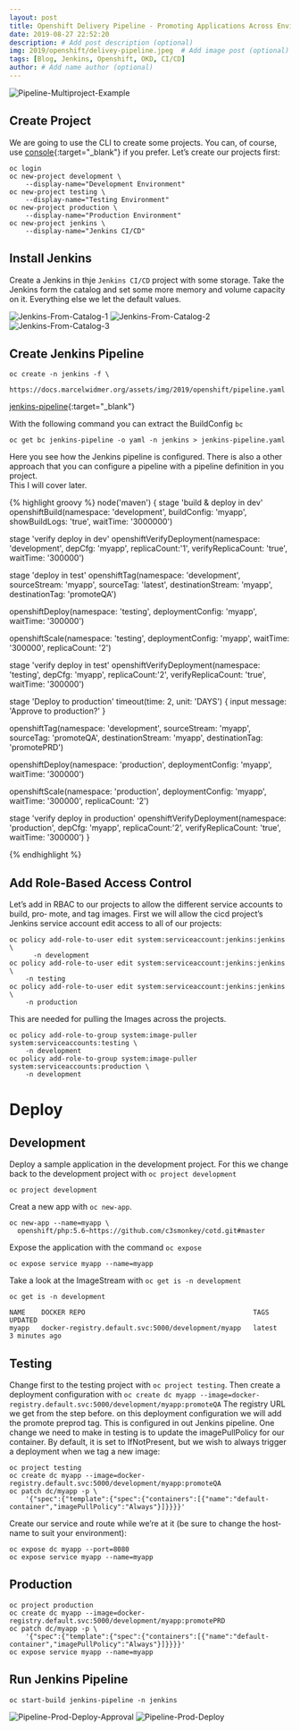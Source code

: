 ```yaml
---
layout: post
title: Openshift Delivery Pipeline - Promoting Applications Across Environments
date: 2019-08-27 22:52:20
description: # Add post description (optional)
img: 2019/openshift/delivey-pipeline.jpeg  # Add image post (optional)
tags: [Blog, Jenkins, Openshift, OKD, CI/CD]
author: # Add name author (optional)
---
```




![Pipeline-Multiproject-Example](/assets/img/2019/openshift/promotion_pipeline.png)


## Create Project
We are going to use the CLI to create some projects. 
You can, of course, use [console](https://console.c3smonkey.ch:8443/console/catalog){:target="_blank"} if you prefer. 
Let’s create our projects first:

```
oc login  
oc new-project development \
    --display-name="Development Environment"
oc new-project testing \
    --display-name="Testing Environment"    
oc new-project production \
    --display-name="Production Environment"    
oc new-project jenkins \
    --display-name="Jenkins CI/CD"  
```

## Install Jenkins 
Create a Jenkins in thje `Jenkins CI/CD` project with some storage. Take the Jenkins form the catalog and set some more memory and volume capacity on it.
Everything else we let the default values. 

![Jenkins-From-Catalog-1](/assets/img/2019/openshift/Jenkins-from-catalog-1.png)
![Jenkins-From-Catalog-2](/assets/img/2019/openshift/Jenkins-from-catalog-2.png)
![Jenkins-From-Catalog-3](/assets/img/2019/openshift/Jenkins-from-catalog-3.png)

 
 
## Create Jenkins Pipeline
``` 
oc create -n jenkins -f \
    https://docs.marcelwidmer.org/assets/img/2019/openshift/pipeline.yaml
```

[jenkins-pipeline](/assets/img/2019/openshift/pipeline.yaml){:target="_blank"}

With the following command you can extract the BuildConfig `bc`   
``` 
oc get bc jenkins-pipeline -o yaml -n jenkins > jenkins-pipeline.yaml
```

Here you see how the Jenkins pipeline is configured.
There is also a other approach that you can configure a pipeline with a pipeline definition in you project.  
This I will cover later.

{% highlight groovy %}
node('maven') {
  stage 'build & deploy in dev'
  openshiftBuild(namespace: 'development',
  			    buildConfig: 'myapp',
			    showBuildLogs: 'true',
			    waitTime: '3000000')
  
  stage 'verify deploy in dev'
  openshiftVerifyDeployment(namespace: 'development',
				       depCfg: 'myapp',
				       replicaCount:'1',
				       verifyReplicaCount: 'true',
				       waitTime: '300000')
  
  stage 'deploy in test'
  openshiftTag(namespace: 'development',
  			  sourceStream: 'myapp',
			  sourceTag: 'latest',
			  destinationStream: 'myapp',
			  destinationTag: 'promoteQA')
  
  openshiftDeploy(namespace: 'testing',
  			     deploymentConfig: 'myapp',
			     waitTime: '300000')

  openshiftScale(namespace: 'testing',
  			     deploymentConfig: 'myapp',
			     waitTime: '300000',
			     replicaCount: '2')
  
  stage 'verify deploy in test'
  openshiftVerifyDeployment(namespace: 'testing',
				       depCfg: 'myapp',
				       replicaCount:'2',
				       verifyReplicaCount: 'true',
				       waitTime: '300000')
  
  stage 'Deploy to production'
  timeout(time: 2, unit: 'DAYS') {
      input message: 'Approve to production?'
 }

  openshiftTag(namespace: 'development',
  			  sourceStream: 'myapp',
			  sourceTag: 'promoteQA',
			  destinationStream: 'myapp',
			  destinationTag: 'promotePRD')

  
  openshiftDeploy(namespace: 'production',
  			     deploymentConfig: 'myapp',
			     waitTime: '300000')
  
  openshiftScale(namespace: 'production',
  			     deploymentConfig: 'myapp',
			     waitTime: '300000',
			     replicaCount: '2')
  
  stage 'verify deploy in production'
  openshiftVerifyDeployment(namespace: 'production',
				       depCfg: 'myapp',
				       replicaCount:'2',
				       verifyReplicaCount: 'true',
				       waitTime: '300000')
}

{% endhighlight %}

## Add Role-Based Access Control
Let’s add in RBAC to our projects to allow the different service accounts to build, pro‐ mote, and tag images.
First we will allow the cicd project’s Jenkins service account edit access to all of our projects:

```
oc policy add-role-to-user edit system:serviceaccount:jenkins:jenkins \
      -n development
oc policy add-role-to-user edit system:serviceaccount:jenkins:jenkins \
    -n testing
oc policy add-role-to-user edit system:serviceaccount:jenkins:jenkins \
    -n production
```

This are needed for pulling the Images across the projects.
```
oc policy add-role-to-group system:image-puller system:serviceaccounts:testing \
    -n development
oc policy add-role-to-group system:image-puller system:serviceaccounts:production \
    -n development
```

# Deploy
## Development
Deploy a sample application in the development project. 
For this we change back to the development project with `oc project development`

```
oc project development
```

Creat a new app with `oc new-app`.

```
oc new-app --name=myapp \
  openshift/php:5.6~https://github.com/c3smonkey/cotd.git#master
```
Expose the application with the command `oc expose`
```
oc expose service myapp --name=myapp
```

Take a look at the ImageStream with `oc get is -n development`
```
oc get is -n development

NAME    DOCKER REPO                                          TAGS     UPDATED
myapp   docker-registry.default.svc:5000/development/myapp   latest   3 minutes ago
```

## Testing
Change first to the testing project with `oc project testing`.
Then create a deployment configuration with `oc create dc myapp --image=docker-registry.default.svc:5000/development/myapp:promoteQA`
The registry URL we get from the step before. on this deployment configuration we will add the promote preprod tag. This is configured in out Jenkins pipeline.
One change we need to make in testing is to update the imagePullPolicy for our container. 
By default, it is set to IfNotPresent, but we wish to always trigger a deployment when we tag a new image:
``` 
oc project testing
oc create dc myapp --image=docker-registry.default.svc:5000/development/myapp:promoteQA
oc patch dc/myapp -p \
    '{"spec":{"template":{"spec":{"containers":[{"name":"default-container","imagePullPolicy":"Always"}]}}}}'
```

Create our service and route while we’re at it (be sure to change the host‐name to suit your environment):
``` 
oc expose dc myapp --port=8080
oc expose service myapp --name=myapp
```


## Production
``` 
oc project production
oc create dc myapp --image=docker-registry.default.svc:5000/development/myapp:promotePRD
oc patch dc/myapp -p \
    '{"spec":{"template":{"spec":{"containers":[{"name":"default-container","imagePullPolicy":"Always"}]}}}}'
oc expose service myapp --name=myapp
```


## Run Jenkins Pipeline
```
oc start-build jenkins-pipeline -n jenkins
```

![Pipeline-Prod-Deploy-Approval](/assets/img/2019/openshift/pipeline-prod-deploy-approval.png)
![Pipeline-Prod-Deploy](/assets/img/2019/openshift/pipeline-prod-deploy.png)


[jekyll-docs]: https://jekyllrb.com/docs/home
[jekyll-gh]:   https://github.com/jekyll/jekyll
[jekyll-talk]: https://talk.jekyllrb.com/
